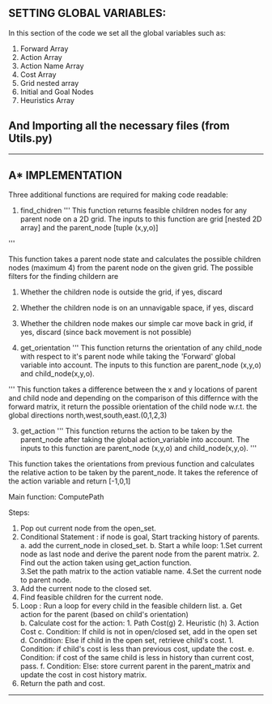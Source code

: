SETTING GLOBAL VARIABLES: 
------------------------
In this section of the code we set all the global variables such as:
1. Forward Array 
2. Action Array 
3. Action Name Array 
4. Cost Array
5. Grid nested array
6. Initial and Goal Nodes 
7. Heuristics Array 

And Importing all the necessary files (from Utils.py) 
------------------------
------------------------
A* IMPLEMENTATION 
------------------------
Three additional functions are required for making code readable: 
1. find_chidren
'''
This function returns feasible children nodes for any parent node on a 2D grid. The inputs to this function are grid [nested 2D array] and the parent_node [tuple (x,y,o)]
 
'''

This function takes a parent node state and calculates the possible children nodes (maximum 4) from the parent node on the given grid. The possible filters for the finding childern are 
1. Whether the children node is outside the grid, if yes, discard 
2. Whether the children node is on an unnavigable space, if yes, discard 
3. Whether the children node makes our simple car move back in grid, if yes, discard (since back movement is not possible)

 
2. get_orientation
'''
This function returns the orientation of any child_node with respect to it's parent node while taking the 'Forward' global variable into account. The inputs to this function are parent_node (x,y,o) and child_node(x,y,o).

'''
This function takes a difference between the x and y locations of parent and child node and depending on the comparison of this differnce with the forward matrix, it return the possible orientation of the child node w.r.t. the global directions north,west,south,east.(0,1,2,3)

3. get_action
'''
This function returns the action to be taken by the parent_node after taking the global action_variable into account. The inputs to this function are parent_node (x,y,o) and child_node(x,y,o).
'''

This function takes the orientations from previous function and calculates the relative action to be taken by the parent_node. It takes the reference of the action variable and return [-1,0,1]

Main function: ComputePath 

Steps: 
1. Pop out current node from the open_set. 
2. Conditional Statement : if node is goal, Start tracking history of parents. 
	a. add the current_node in closed_set. 
	b. Start a while loop:
		1.Set current node as last node and derive the parent node from the parent matrix.
		2. Find out the action taken using get_action function.  
		3.Set the path matrix to the action vatiable name. 
		4.Set the current node to parent node. 
3. Add the current node to the closed set. 
4. Find feasible children  for the current node. 
5. Loop : Run a loop for every child in the feasible childern list. 
	a. Get action for the parent (based on child's orientation)  
	b. Calculate cost for the action:
		1. Path Cost(g)
		2. Heuristic (h)
		3. Action Cost 
	c. Condition: If child is not in open/closed set, add in the open set
	d. Condition: Else if child in the open set, retrieve child's cost. 
		1. Condition: if child's cost is less than previous cost, update the cost.
	e. Condition: if cost of the same child is less in history than current cost, pass.
	f. Condition: Else:  store current parent in the parent_matrix and update the cost in cost history matrix. 
6. Return the path and cost. 
-------------------------------





 

